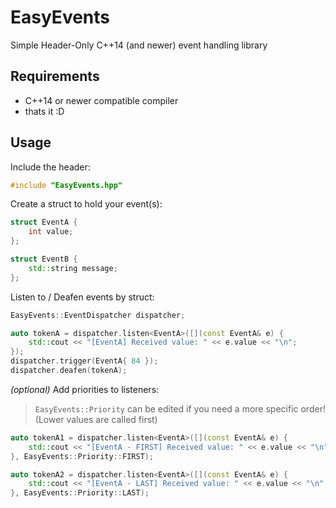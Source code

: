 # EasyEvents

Simple Header-Only C++14 (and newer) event handling library

## Requirements

- C++14 or newer compatible compiler
- thats it :D

## Usage

Include the header:

```cpp
#include "EasyEvents.hpp"
```

Create a struct to hold your event(s):

```cpp
struct EventA {
    int value;
};

struct EventB {
    std::string message;
};
```

Listen to / Deafen events by struct:

```cpp
EasyEvents::EventDispatcher dispatcher;

auto tokenA = dispatcher.listen<EventA>([](const EventA& e) {
    std::cout << "[EventA] Received value: " << e.value << "\n";
});
dispatcher.trigger(EventA{ 84 });
dispatcher.deafen(tokenA);
```

*(optional)* Add priorities to listeners:
> `EasyEvents::Priority` can be edited if you need a more specific order! (Lower values are called first)

```cpp
auto tokenA1 = dispatcher.listen<EventA>([](const EventA& e) {
    std::cout << "[EventA - FIRST] Received value: " << e.value << "\n";
}, EasyEvents::Priority::FIRST);

auto tokenA2 = dispatcher.listen<EventA>([](const EventA& e) {
    std::cout << "[EventA - LAST] Received value: " << e.value << "\n";
}, EasyEvents::Priority::LAST);
```

